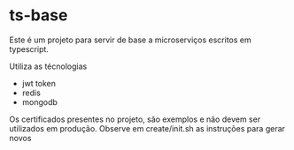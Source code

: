 # ts-base

Este é um projeto para servir de base a microserviços escritos em typescript.

Utiliza as técnologias
 - jwt token
 - redis
 - mongodb

Os certificados presentes no projeto, são exemplos e não devem ser utilizados em produção.
Observe em create/init.sh as instruções para gerar novos
 
